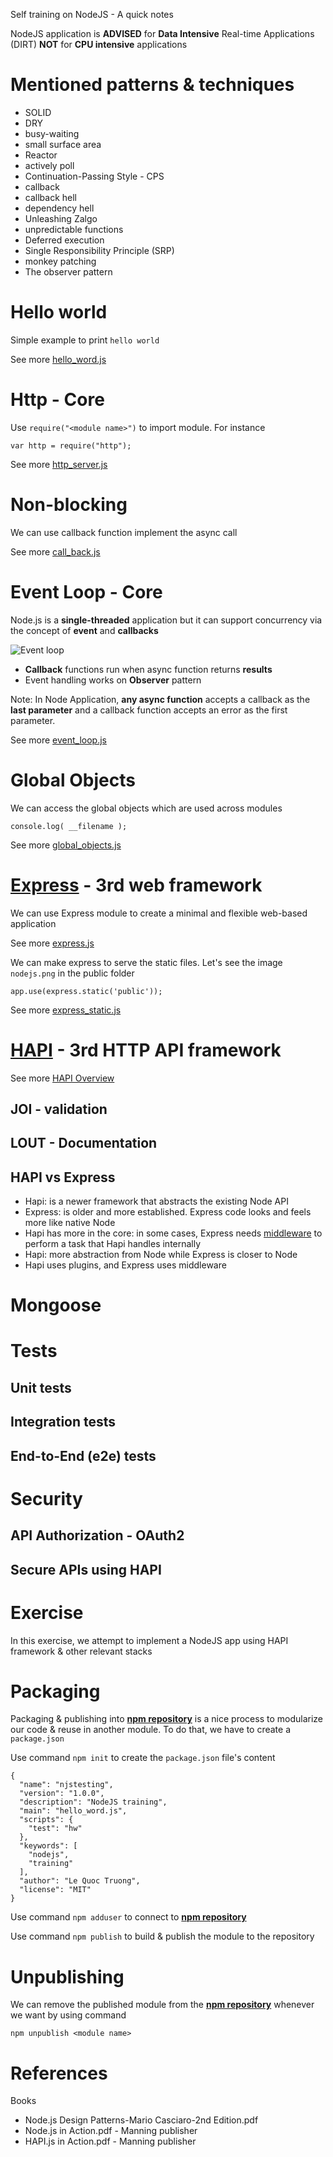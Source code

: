 Self training on NodeJS - A quick notes

NodeJS application is **ADVISED** for **Data Intensive** Real-time Applications (DIRT) **NOT** for **CPU intensive** applications

# Mentioned patterns & techniques
- SOLID
- DRY
- busy-waiting
- small surface area
- Reactor
- actively poll
- Continuation-Passing Style - CPS
- callback
- callback hell
- dependency hell
- Unleashing Zalgo
- unpredictable functions
- Deferred execution
- Single Responsibility Principle (SRP)
- monkey patching
- The observer pattern

# Hello world
Simple example to print `hello world`

See more [hello_word.js](hello_word.js)
# Http - Core
Use `require("<module name>")` to import module. For instance 

```var http = require("http");```

See more [http_server.js](http_server.js)

# Non-blocking
We can use callback function implement the async call 

See more [call_back.js](call_back.js)

# Event Loop - Core
Node.js is a **single-threaded** application but it can support concurrency via the concept of **event** and **callbacks**

![Event loop](event_loop.jpg)

- **Callback** functions run when async function returns **results**
- Event handling works on **Observer** pattern

Note: In Node Application, **any async function** accepts a callback as the **last parameter** and a callback function accepts an error as the first parameter.

See more [event_loop.js](event_loop.js)

# Global Objects
We can access the global objects which are used across modules

```
console.log( __filename );
```

See more [global_objects.js](global_objects.js)

# [Express](https://expressjs.com/) - 3rd web framework
We can use Express module to create a minimal and flexible web-based application

See more [express.js](express.js)

We can make express to serve the static files. Let's see the image `nodejs.png` in the public folder

```
app.use(express.static('public'));
```

See more [express_static.js](express_static.js)

# [HAPI](https://hapi.dev/) - 3rd HTTP API framework

See more [HAPI Overview](2_Skills/4_HAPI_overview/README.md)

## JOI - validation

## LOUT - Documentation

## HAPI vs Express
- Hapi: is a newer framework that abstracts the existing Node API
- Express: is older and more established. Express code looks and feels more like native Node
- Hapi has more in the core: in some cases, Express needs [middleware](Terms/middleware.md) to perform a task that Hapi handles internally
- Hapi: more abstraction from Node while Express is closer to Node
- Hapi uses plugins, and Express uses middleware

# Mongoose

# Tests
## Unit tests
## Integration tests
## End-to-End (e2e) tests

# Security

## API Authorization - OAuth2

## Secure APIs using HAPI

# Exercise
In this exercise, we attempt to implement a NodeJS app using HAPI framework & other relevant stacks

# Packaging
Packaging & publishing into [**npm repository**](https://www.npmjs.com/) is a nice process to modularize our code & reuse in another module. To do that, we have to create a `package.json`

Use command `npm init` to create the `package.json` file's content

```
{
  "name": "njstesting",
  "version": "1.0.0",
  "description": "NodeJS training",
  "main": "hello_word.js",
  "scripts": {
    "test": "hw"
  },
  "keywords": [
    "nodejs",
    "training"
  ],
  "author": "Le Quoc Truong",
  "license": "MIT"
}
```

Use command `npm adduser` to connect to [**npm repository**](https://www.npmjs.com/)

Use command `npm publish` to build & publish the module to the repository

# Unpublishing
We can remove the published module from the [**npm repository**](https://www.npmjs.com/) whenever we want by using command 

```
npm unpublish <module name>
```

# References
Books
- Node.js Design Patterns-Mario Casciaro-2nd Edition.pdf
- Node.js in Action.pdf - Manning publisher
- HAPI.js in Action.pdf - Manning publisher